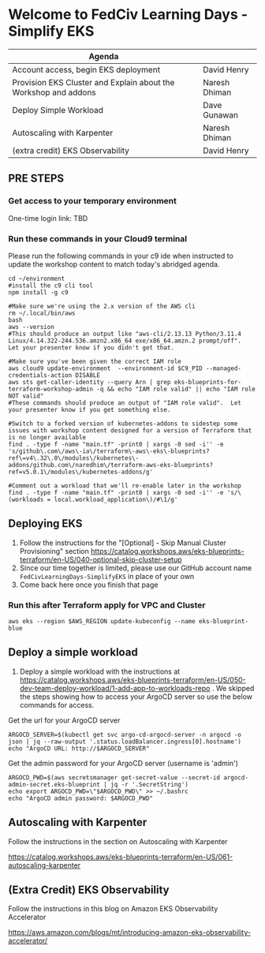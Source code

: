 
# Welcome to FedCiv Learning Days - Simplify EKS
| Agenda   |     |
| ----------- | ----------- |
| Account access, begin EKS deployment      | David Henry       |
| Provision EKS Cluster and Explain about the Workshop and addons |   Naresh Dhiman |
| Deploy Simple Workload   | Dave Gunawan        |
|Autoscaling with Karpenter | Naresh Dhiman |
| (extra credit) EKS Observability | David Henry|


## PRE STEPS
### Get access to your temporary environment
One-time login link: TBD

### Run these commands in your Cloud9 terminal
Please run the following commands in your c9 ide when instructed to update the workshop content to match today's abridged agenda.


    cd ~/environment
    #install the c9 cli tool
    npm install -g c9
    
    #Make sure we're using the 2.x version of the AWS cli  
    rm ~/.local/bin/aws
    bash
    aws --version
    #This should produce an output like "aws-cli/2.13.13 Python/3.11.4 Linux/4.14.322-244.536.amzn2.x86_64 exe/x86_64.amzn.2 prompt/off".  Let your presenter know if you didn't get that.

    #Make sure you've been given the correct IAM role
    aws cloud9 update-environment  --environment-id $C9_PID --managed-credentials-action DISABLE
    aws sts get-caller-identity --query Arn | grep eks-blueprints-for-terraform-workshop-admin -q && echo "IAM role valid" || echo "IAM role NOT valid"
    #These commands should produce an output of "IAM role valid".  Let your presenter know if you get something else.

    #Switch to a forked version of kubernetes-addons to sidestep some issues with workshop content designed for a version of Terraform that is no longer available
    find . -type f -name "main.tf" -print0 | xargs -0 sed -i'' -e 's/github\.com\/aws\-ia\/terraform\-aws\-eks\-blueprints?ref\=v4\.32\.0\/modules\/kubernetes\-addons/github.com\/naredhim\/terraform-aws-eks-blueprints?ref=v5.0.1\/modules\/kubernetes-addons/g'

    #Comment out a workload that we'll re-enable later in the workshop
    find . -type f -name "main.tf" -print0 | xargs -0 sed -i'' -e 's/\(workloads = local.workload_application\)/#\1/g'


## Deploying EKS
 1. Follow the instructions for the "[Optional] - Skip Manual Cluster Provisioning" section https://catalog.workshops.aws/eks-blueprints-terraform/en-US/040-optional-skip-cluster-setup 
 2. Since our time together is limited, please use our GitHub account name `FedCivLearningDays-SimplifyEKS` in place of your own
 3. Come back here once you finish that page

### Run this after Terraform apply for VPC and Cluster
    aws eks --region $AWS_REGION update-kubeconfig --name eks-blueprint-blue

## Deploy a simple workload 
 1. Deploy a simple workload with the instructions at https://catalog.workshops.aws/eks-blueprints-terraform/en-US/050-dev-team-deploy-workload/1-add-app-to-workloads-repo .  We skipped the steps showing how to access your ArgoCD server so use the below commands for access.

Get the url for your ArgoCD server

    ARGOCD_SERVER=$(kubectl get svc argo-cd-argocd-server -n argocd -o json | jq --raw-output '.status.loadBalancer.ingress[0].hostname')
    echo "ArgoCD URL: http://$ARGOCD_SERVER"
    
Get the admin password for your ArgoCD server (username is 'admin')

    ARGOCD_PWD=$(aws secretsmanager get-secret-value --secret-id argocd-admin-secret.eks-blueprint | jq -r '.SecretString')
    echo export ARGOCD_PWD=\"$ARGOCD_PWD\" >> ~/.bashrc
    echo "ArgoCD admin password: $ARGOCD_PWD"


## Autoscaling with Karpenter

Follow the instructions in the section on Autoscaling with Karpenter

https://catalog.workshops.aws/eks-blueprints-terraform/en-US/061-autoscaling-karpenter

## (Extra Credit) EKS Observability

Follow the instructions in this blog on Amazon EKS Observability Accelerator

https://aws.amazon.com/blogs/mt/introducing-amazon-eks-observability-accelerator/
